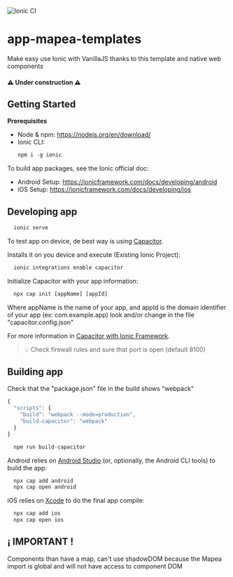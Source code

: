 ![Ionic CI](https://github.com/sigcorporativo-ja/app-mapea-templates/workflows/Ionic%20CI/badge.svg)

# app-mapea-templates
Make easy use Ionic with VanillaJS thanks to this template and native web components

#### :warning: Under construction :warning:

## Getting Started

**Prerequisites**
* Node & npm: https://nodejs.org/en/download/
* Ionic CLI:
  ```javascript
  npm i -g ionic
  ```
To build app packages, see the Ionic official doc:
* Android Setup: https://ionicframework.com/docs/developing/android
* iOS Setup: https://ionicframework.com/docs/developing/ios 

## Developing app
```javascript
  ionic serve
```

To test app on device, de best way is using [Capacitor](https://capacitorjs.com/).

Installs it on you device and execute (Existing Ionic Project):
```javascript
  ionic integrations enable capacitor
```


Initialize Capacitor with your app information:
```javascript
  npx cap init [appName] [appId]
```

Where appName is the name of your app, and appId is the domain identifier of your app (ex: com.example.app)
look and/or change in the file "capacitor.config.json"

For more information in [Capacitor with Ionic Framework](https://capacitorjs.com/docs/getting-started/with-ionic).


> :bulb:  Check firewall rules and sure that port is open (default 8100)  

## Building app
Check that the "package.json" file in the build shows "webpack"
```javascript
{
  "scripts": {
    "build": "webpack --mode=production",
    "build-capacitor": "webpack"
  }
}
```

```javascript
  npm run build-capacitor
```

Android relies on [Android Studio](https://ionicframework.com/docs/developing/android) (or, optionally, the Android CLI tools) to build the app:
```javascript
  npx cap add android
  npx cap open android
```

iOS relies on [Xcode](https://ionicframework.com/docs/developing/ios) to do the final app compile:
```javascript
  npx cap add ios
  npx cap open ios
```

## ¡ IMPORTANT !
Components than have a map, can't use shadowDOM because the Mapea import is global and will not have access to component DOM
 
